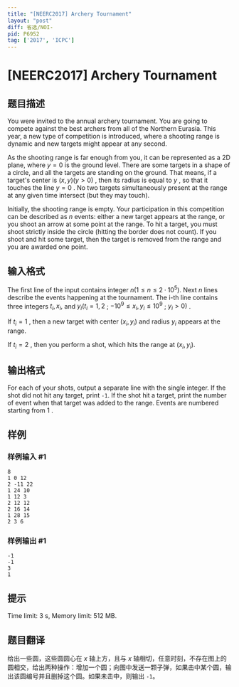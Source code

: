 ```yaml
---
title: "[NEERC2017] Archery Tournament"
layout: "post"
diff: 省选/NOI-
pid: P6952
tag: ['2017', 'ICPC']
---
```

# [NEERC2017] Archery Tournament
## 题目描述



You were invited to the annual archery tournament. You are going to compete against the best archers from all of the Northern Eurasia. This year, a new type of competition is introduced, where a shooting range is dynamic and new targets might appear at any second.

As the shooting range is far enough from you, it can be represented as a 2D plane, where $y = 0$ is the ground level. There are some targets in a shape of a circle, and all the targets are standing on the ground. That means, if a target's center is $(x , y) (y > 0)$ , then its radius is equal to $y$ , so that it touches the line $y = 0$ . No two targets simultaneously present at the range at any given time intersect (but they may touch).

Initially, the shooting range is empty. Your participation in this competition can be described as $n$ events: either a new target appears at the range, or you shoot an arrow at some point at the range. To hit a target, you must shoot strictly inside the circle (hitting the border does not count). If you shoot and hit some target, then the target is removed from the range and you are awarded one point.


## 输入格式



The first line of the input contains integer $n (1 \le n \le 2·10^{5}).$ Next $n$ lines describe the events happening at the tournament. The i-th line contains three integers $t_{i}, x_{i},$ and $y_{i} (t_{i} = 1 , 2$ ; $−10^{9} \le x_{i}, y_{i} \le 10^{9}$ ; $y_{i} > 0)$ .

If $t_{i} = 1$ , then a new target with center $(x_{i}, y_{i})$ and radius $y_{i}$ appears at the range.

If $t_{i} = 2$ , then you perform a shot, which hits the range at $(x_{i}, y_{i}).$


## 输出格式



For each of your shots, output a separate line with the single integer. If the shot did not hit any target, print `-1`. If the shot hit a target, print the number of event when that target was added to the range. Events are numbered starting from $1$ .


## 样例

### 样例输入 #1
```
8
1 0 12
2 -11 22
1 24 10
1 12 3
2 12 12
2 16 14
1 28 15
2 3 6

```
### 样例输出 #1
```
-1
-1
3
1

```
## 提示

Time limit: 3 s, Memory limit: 512 MB. 


## 题目翻译

给出一些圆，这些圆圆心在 $x$ 轴上方，且与 $x$ 轴相切，任意时刻，不存在图上的圆相交，给出两种操作：增加一个圆；向图中发送一颗子弹，如果击中某个圆，输出该圆编号并且删掉这个圆。如果未击中，则输出 `-1`。
